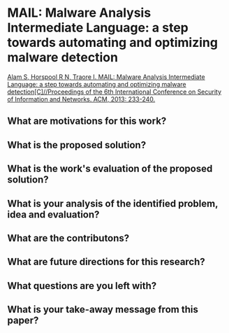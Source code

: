 # MAIL: Malware Analysis Intermediate Language: a step towards automating and optimizing malware detection

[Alam S, Horspool R N, Traore I. MAIL: Malware Analysis Intermediate Language: a step towards automating and optimizing malware detection[C]//Proceedings of the 6th International Conference on Security of Information and Networks. ACM, 2013: 233-240.](http://www.uvic.ca/engineering/ece/isot/assets/docs/alam-paper-sin-2013.pdf)

## What are motivations for this work?
## What is the proposed solution?
## What is the work's evaluation of the proposed solution?
## What is your analysis of the identified problem, idea and evaluation?
## What are the contributons?
## What are future directions for this research?
## What questions are you left with?
## What is your take-away message from this paper?
